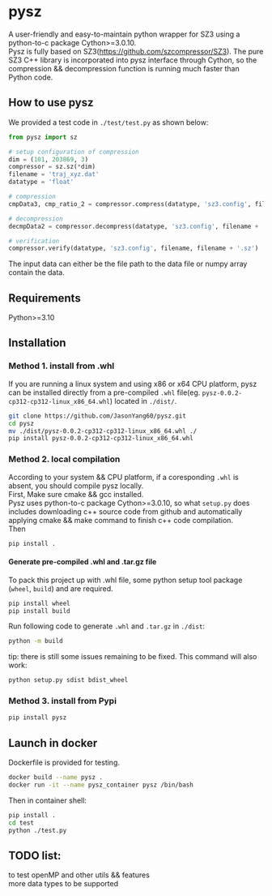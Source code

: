 # pysz
A user-friendly and easy-to-maintain python wrapper for SZ3 using a python-to-c package Cython>=3.0.10.\
Pysz is fully based on SZ3(https://github.com/szcompressor/SZ3). The pure SZ3 C++ library is incorporated into pysz interface through Cython, so the compression && decompression function is running much faster than Python code.


## How to use pysz
We provided a test code in `./test/test.py` as shown below:
```python
from pysz import sz

# setup configuration of compression
dim = (101, 203869, 3)
compressor = sz.sz(*dim)
filename = 'traj_xyz.dat'
datatype = 'float'

# compression
cmpData3, cmp_ratio_2 = compressor.compress(datatype, 'sz3.config', filename)

# decompression
decmpData2 = compressor.decompress(datatype, 'sz3.config', filename + '.sz')

# verification
compressor.verify(datatype, 'sz3.config', filename, filename + '.sz')
```
The input data can either be the file path to the data file or numpy array contain the data.
## Requirements
Python>=3.10

## Installation

### Method 1. install from .whl
If you are running a linux system and using x86 or x64 CPU platform, pysz can be installed directly from a pre-compiled `.whl` file(eg. `pysz-0.0.2-cp312-cp312-linux_x86_64.whl`) located in `./dist/`. 
```bash
git clone https://github.com/JasonYang60/pysz.git
cd pysz
mv ./dist/pysz-0.0.2-cp312-cp312-linux_x86_64.whl ./
pip install pysz-0.0.2-cp312-cp312-linux_x86_64.whl
```
### Method 2. local compilation
According to your system && CPU platform, if a coresponding `.whl` is absent, you should compile pysz locally.\
First, Make sure cmake && gcc installed.\
Pysz uses python-to-c package Cython>=3.0.10, so what `setup.py` does includes downloading c++ source code from github and automatically applying cmake && make command to finish c++ code compilation.\
Then
```bash
pip install .
```

#### Generate pre-compiled .whl and .tar.gz file
To pack this project up with .whl file, some python setup tool package (`wheel`, `build`) and are required.
```bash
pip install wheel
pip install build
```
Run following code to generate `.whl` and `.tar.gz` in `./dist`:
```bash
python -m build
```
tip: there is still some issues remaining to be fixed. This command will also work:
```bash
python setup.py sdist bdist_wheel
```
### Method 3. install from Pypi
```bash
pip install pysz
```

## Launch in docker

Dockerfile is provided for testing. 
```bash
docker build --name pysz .
docker run -it --name pysz_container pysz /bin/bash
```
Then in container shell:
```bash
pip install .
cd test
python ./test.py
```

## TODO list:
to test openMP and other utils && features \
more data types to be supported